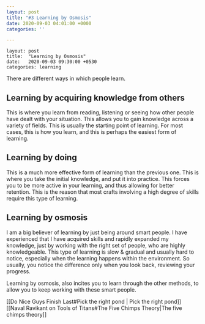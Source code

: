 ```yaml
---
layout: post
title: "#3 Learning by Osmosis"
date: 2020-09-03 04:01:00 +0000
categories: ''

---
```

    layout: post
    title:  "Learning by Osmosis"
    date:   2020-09-03 09:30:00 +0530
    categories: learning
    

There are different ways in which people learn.

## Learning by acquiring knowledge from others

This is where you learn from reading, listening or seeing how other people have dealt with your situation. This allows you to gain knowledge across a variety of fields. This is usually the starting point of learning. For most cases, this is how you learn, and this is perhaps the easiest form of learning.

## Learning by doing

This is a much more effective form of learning than the previous one. This is where you take the initial knowledge, and put it into practice. This forces you to be more active in your learning, and thus allowing for better retention. This is the reason that most crafts involving a high degree of skills require this type of learning.

## Learning by osmosis

I am a big believer of learning by just being around smart people. I have experienced that I have acquired skills and rapidly expanded my knowledge, just by working with the right set of people, who are highly knowledgeable. This type of learning is slow & gradual and usually hard to notice, especially when the learning happens within the environment. So usually, you notice the difference only when you look back, reviewing your progress.

Learning by osmosis, also incites you to learn through the other methods, to allow you to keep working with these smart people.

\[\[Do Nice Guys Finish Last#Pick the right pond | Pick the right pond\]\] \[\[Naval Ravikant on Tools of Titans#The Five Chimps Theory|The five chimps theory\]\]